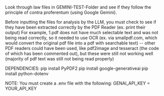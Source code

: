 Look through law files in GEMINI-TEST-Folder and see if they follow the principle of contra proferentum (using Google Gemini). 

Before inputting the files for analysis by the LLM, you must check to see if they have been extracted correctly by the PDF Reader (ex. print their output)
For example, 1.pdf does not have much selectable text and was not being read correctly, so it needed to use OCR (ex. via smallpdf.com, which would convert the original pdf file
into a pdf with searchable text)
    -- other PDF readers could have been used, like pdf2image and tesseract (the code of which has been commented out), but these were still not working well (majority of pdf text was still not being read properly)

DEPENDENCIES:
pip install PyPDF2
pip install google-generativeai
pip install python-dotenv

NOTE: You must create a .env file with the following:
    GENAI_API_KEY = YOUR_API_KEY